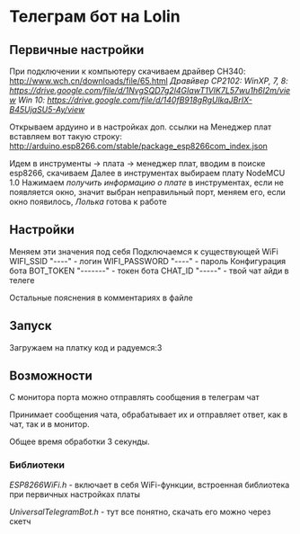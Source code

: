 # Телеграм бот на Lolin

## Первичные настройки

При подключении к компьютеру скачиваем драйвер CH340:  http://www.wch.cn/downloads/file/65.html
*Дравйвер СР2102:
	WinXP, 7, 8: 	https://drive.google.com/file/d/1NvgSQD7g2l4GIawT1VIK7L57wu1h6I2m/view
	Win 10: https://drive.google.com/file/d/140fB918gRgUlkqJBrIX-B45UjaSU5-Ay/view*

Открываем ардуино и в настройках доп. ссылки на Менеджер плат вставляем вот такую строку: http://arduino.esp8266.com/stable/package_esp8266com_index.json

Идем в инструменты -> плата -> менеджер плат, вводим в поиске esp8266, скачиваем
Далее в инструментах выбираем плату NodeMCU 1.0
Нажимаем *получить информацию о плате* в инструментах, если не появляется окно, значит выбран неправильный порт, меняем его, если окно появилось, *Лолька* готова к работе


## Настройки

Меняем эти значения под себя
Подключаемся к существующей WiFi
WIFI_SSID "----" - логин
WIFI_PASSWORD "----" - пароль
Конфигурация бота
BOT_TOKEN "-------" - токен бота
CHAT_ID "-----" - твой чат айди в телеге

Остальные пояснения в комментариях в файле

## Запуск

Загружаем на платку код и радуемся:3

## Возможности

С монитора порта можно отправлять сообщения в телеграм чат

Принимает сообщения чата, обрабатывает их и отправляет ответ, как в чат, так и в монитор.

Общее время обработки 3 секунды.


### Библиотеки

*ESP8266WiFi.h* - включает в себя WiFi-функции, встроенная библиотека при первичных настройках платы

*UniversalTelegramBot.h* - тут все понятно, скачать его можно через скетч

